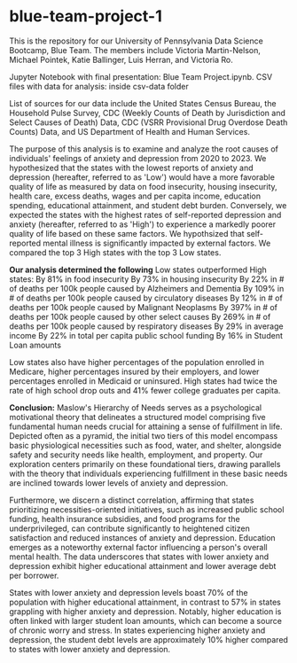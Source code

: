 # blue-team-project-1
This is the repository for our University of Pennsylvania Data Science Bootcamp, Blue Team. The members include Victoria Martin-Nelson, Michael Pointek, Katie Ballinger, Luis Herran, and Victoria Ro. 

Jupyter Notebook with final presentation: Blue Team Project.ipynb. CSV files with data for analysis: inside csv-data folder

List of sources for our data include the United States Census Bureau, the Household Pulse Survey, CDC (Weekly Counts of Death by Jurisdiction and Select Causes of Death) Data, CDC (VSRR Provisional Drug Overdose Death Counts) Data, and US Department of Health and Human 
Services.

The purpose of this analysis is to examine and analyze the root causes of individuals' feelings of anxiety and depression from 2020 to 2023. We hypothesized that the states with the lowest reports of anxiety and depression
(hereafter, referred to as 'Low') would have a more favorable quality of life as measured by data on food insecurity, housing insecurity, health care, excess deaths, wages and per capita income, education spending,
educational attainment, and student debt burden. Conversely, we expected the states with the highest rates of self-reported depression and anxiety (hereafter, referred to as 'High') to experience a markedly poorer quality of
life based on these same factors. We hypothsized that self-reported mental illness is significantly impacted by external factors. We compared the top 3 High states with the top 3 Low states. 

**Our analysis determined the following**
Low states outperformed High states:
By 81% in food insecurity
By 73% in housing insecurity
By 22% in # of deaths per 100k people caused by Alzheimers and Dementia
By 109% in # of deaths per 100k people caused by circulatory diseases
By 12% in # of deaths per 100k people caused by Malignant Neoplasms
By 397% in # of deaths per 100k people caused by other select causes
By 269% in # of deaths per 100k people caused by respiratory diseases
By 29% in average income
By 22% in total per capita public school funding
By 16% in Student Loan amounts

Low states also have higher percentages of the population enrolled in Medicare, higher percentages insured by their employers, and lower percentages enrolled in Medicaid or uninsured.
High states had twice the rate of high school drop outs and 41% fewer college graduates per capita. 


**Conclusion:**
Maslow's Hierarchy of Needs serves as a psychological motivational theory that delineates a structured model comprising five fundamental human needs crucial for attaining a sense of fulfillment in life. Depicted often as a pyramid, the initial two tiers of this model
encompass basic physiological necessities such as food, water, and shelter, alongside safety and security needs like health, employment, and property. Our exploration centers primarily on these foundational tiers, drawing parallels with the theory that individuals 
experiencing fulfillment in these basic needs are inclined towards lower levels of anxiety and depression.

Furthermore, we discern a distinct correlation, affirming that states prioritizing necessities-oriented initiatives, such as increased public school funding, health insurance subsidies, and food programs for the underprivileged, can contribute significantly to 
heightened citizen satisfaction and reduced instances of anxiety and depression. Education emerges as a noteworthy external factor influencing a person's overall mental health. The data underscores that states with lower anxiety and depression exhibit higher educational 
attainment and lower average debt per borrower.

States with lower anxiety and depression levels boast 70% of the population with higher educational attainment, in contrast to 57% in states grappling with higher anxiety and depression. Notably, higher education is often linked with larger student loan amounts, which 
can become a source of chronic worry and stress. In states experiencing higher anxiety and depression, the student debt levels are approximately 10% higher compared to states with lower anxiety and depression.
